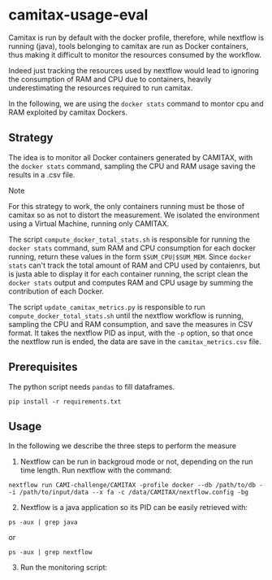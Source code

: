 # camitax-usage-eval

Camitax is run by default with the docker profile, therefore, while nextflow is running (java), tools belonging to camitax are run as Docker containers, thus making it difficult to monitor the resources consumed by the workflow.

Indeed just tracking the resources used by nextflow would lead to ignoring the consumption of RAM and CPU due to containers, heavily underestimating the resources required to run camitax.

In the following, we are using the ``docker stats`` command to montor cpu and RAM exploited by camitax Dockers.

## Strategy

The idea is to monitor all Docker containers generated by CAMITAX, with the ``docker stats`` command, sampling the CPU and RAM usage saving the results in a .csv file.

> [!NOTE]
> For this strategy to work, the only containers running must be those of camitax so as not to distort the measurement. We isolated the environment using a Virtual Machine, running only CAMITAX.

The script ``compute_docker_total_stats.sh`` is responsible for running the ``docker stats`` command, sum RAM and CPU consumption for each docker running, return these values in the form ``$SUM_CPU|$SUM_MEM``. Since ``docker stats`` can't track the total amount of RAM and CPU used by contaienrs, but is justa able to display it for each container running, the script clean the ``docker stats`` output and computes RAM and CPU usage by summing the contribution of each Docker.

The script ``update_camitax_metrics.py`` is responsible to run ``compute_docker_total_stats.sh`` until the nextflow workflow is running, sampling the CPU and RAM consumption, and save the measures in CSV format. It takes the nextflow PID as input, with the ``-p`` option, so that once the nextflow run is ended, the data are save in the ``camitax_metrics.csv`` file.

## Prerequisites

The python script needs ``pandas`` to fill dataframes.

```
pip install -r requirements.txt
```

## Usage

In the following we describe the three steps to perform the measure

1. Nextflow can be run in backgroud mode or not, depending on the run time length. Run nextflow with the command:

``nextflow run CAMI-challenge/CAMITAX -profile docker --db /path/to/db --i /path/to/input/data --x fa -c /data/CAMITAX/nextflow.config -bg``

2. Nextflow is a java application so its PID can be easily retrieved with:

```
ps -aux | grep java
```

or

```
ps -aux | grep nextflow
```

3. Run the monitoring script:
